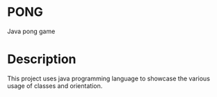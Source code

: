 # PONG
Java pong game

# Description
This project uses java programming language to showcase the various usage of classes and orientation.
